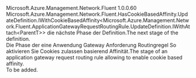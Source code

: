 <Type Name="IWithCookieBasedAffinity&lt;ParentT&gt;" FullName="Microsoft.Azure.Management.Network.Fluent.ApplicationGatewayRequestRoutingRule.UpdateDefinition.IWithCookieBasedAffinity&lt;ParentT&gt;">
  <TypeSignature Language="C#" Value="public interface IWithCookieBasedAffinity&lt;ParentT&gt; : Microsoft.Azure.Management.Network.Fluent.HasCookieBasedAffinity.UpdateDefinition.IWithCookieBasedAffinity&lt;Microsoft.Azure.Management.Network.Fluent.ApplicationGatewayRequestRoutingRule.UpdateDefinition.IWithAttach&lt;ParentT&gt;&gt;" />
  <TypeSignature Language="ILAsm" Value=".class public interface auto ansi abstract IWithCookieBasedAffinity`1&lt;ParentT&gt; implements class Microsoft.Azure.Management.Network.Fluent.HasCookieBasedAffinity.UpdateDefinition.IWithCookieBasedAffinity`1&lt;class Microsoft.Azure.Management.Network.Fluent.ApplicationGatewayRequestRoutingRule.UpdateDefinition.IWithAttach`1&lt;!ParentT&gt;&gt;" />
  <TypeSignature Language="DocId" Value="T:Microsoft.Azure.Management.Network.Fluent.ApplicationGatewayRequestRoutingRule.UpdateDefinition.IWithCookieBasedAffinity`1" />
  <TypeSignature Language="VB.NET" Value="Public Interface IWithCookieBasedAffinity(Of ParentT)&#xA;Implements IWithCookieBasedAffinity(Of IWithAttach(Of ParentT))" />
  <TypeSignature Language="F#" Value="type IWithCookieBasedAffinity&lt;'ParentT&gt; = interface&#xA;    interface IWithCookieBasedAffinity&lt;IWithAttach&lt;'ParentT&gt;&gt;" />
  <AssemblyInfo>
    <AssemblyName>Microsoft.Azure.Management.Network.Fluent</AssemblyName>
    <AssemblyVersion>1.0.0.60</AssemblyVersion>
  </AssemblyInfo>
  <TypeParameters>
    <TypeParameter Name="ParentT" />
  </TypeParameters>
  <Interfaces>
    <Interface>
      <InterfaceName>Microsoft.Azure.Management.Network.Fluent.HasCookieBasedAffinity.UpdateDefinition.IWithCookieBasedAffinity&lt;Microsoft.Azure.Management.Network.Fluent.ApplicationGatewayRequestRoutingRule.UpdateDefinition.IWithAttach&lt;ParentT&gt;&gt;</InterfaceName>
    </Interface>
  </Interfaces>
  <Docs>
    <typeparam name="ParentT"><span data-ttu-id="9afd6-101">die nächste Phase der Definition.</span><span class="sxs-lookup"><span data-stu-id="9afd6-101">The next stage of the definition.</span></span></typeparam>
    <summary>
            <span data-ttu-id="9afd6-102">Die Phase der eine Anwendung Gateway Anforderung Routingregel So aktivieren Sie Cookies zulassen basierend Affinität.</span><span class="sxs-lookup"><span data-stu-id="9afd6-102">The stage of an application gateway request routing rule allowing to enable cookie based affinity.</span></span>
            </summary>
    <remarks>To be added.</remarks>
  </Docs>
  <Members />
</Type>
